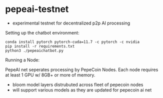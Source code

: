 # pepeai-testnet
- experimental testnet for decentralized p2p AI processing



Setting up the chatbot environment:

```
conda install pytorch pytorch-cuda=11.7 -c pytorch -c nvidia
pip install -r requirements.txt
python3 ./pepeaichatbot.py
```

Running a Node:

PepeAI net seperates processing by PepeCoin Nodes.  Each node requires at least 1 GPU w/ 8GB+ or more of memory.

- bloom model layers distrubuted across fleet of pepecoin nodes
- will support various models as they are updated for pepecoin ai net


